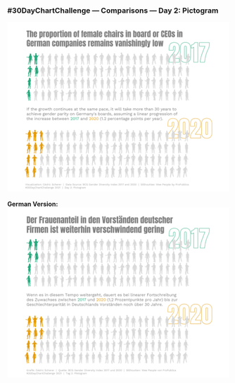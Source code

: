 ### #30DayChartChallenge — Comparisons — Day 2: Pictogram
![](https://raw.githubusercontent.com/Z3tt/30DayChartChallenge/main/02_pictogram/02_pictogram_en.png)<br><br>
**German Version:**  
![](https://raw.githubusercontent.com/Z3tt/30DayChartChallenge/main/02_pictogram/02_pictogram_de.png)
